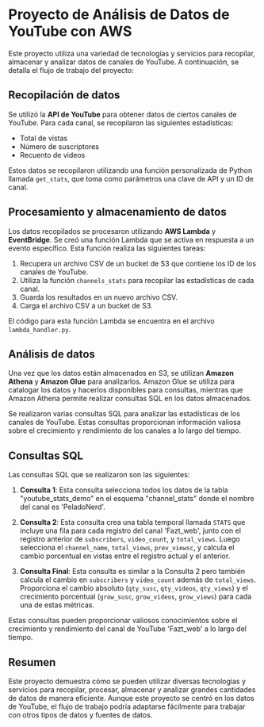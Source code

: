 # Proyecto de Análisis de Datos de YouTube con AWS

Este proyecto utiliza una variedad de tecnologías y servicios para recopilar, almacenar y analizar datos de canales de YouTube. A continuación, se detalla el flujo de trabajo del proyecto:

## Recopilación de datos

Se utilizó la **API de YouTube** para obtener datos de ciertos canales de YouTube. Para cada canal, se recopilaron las siguientes estadísticas:

- Total de vistas
- Número de suscriptores
- Recuento de videos

Estos datos se recopilaron utilizando una función personalizada de Python llamada `get_stats`, que toma como parámetros una clave de API y un ID de canal.

## Procesamiento y almacenamiento de datos

Los datos recopilados se procesaron utilizando **AWS Lambda** y **EventBridge**. Se creó una función Lambda que se activa en respuesta a un evento específico. Esta función realiza las siguientes tareas:

1. Recupera un archivo CSV de un bucket de S3 que contiene los ID de los canales de YouTube.
2. Utiliza la función `channels_stats` para recopilar las estadísticas de cada canal.
3. Guarda los resultados en un nuevo archivo CSV.
4. Carga el archivo CSV a un bucket de S3.

El código para esta función Lambda se encuentra en el archivo `lambda_handler.py`.

## Análisis de datos

Una vez que los datos están almacenados en S3, se utilizan **Amazon Athena** y **Amazon Glue** para analizarlos. Amazon Glue se utiliza para catalogar los datos y hacerlos disponibles para consultas, mientras que Amazon Athena permite realizar consultas SQL en los datos almacenados.

Se realizaron varias consultas SQL para analizar las estadísticas de los canales de YouTube. Estas consultas proporcionan información valiosa sobre el crecimiento y rendimiento de los canales a lo largo del tiempo.

## Consultas SQL

Las consultas SQL que se realizaron son las siguientes:

1. **Consulta 1**: Esta consulta selecciona todos los datos de la tabla "youtube_stats_demo" en el esquema "channel_stats" donde el nombre del canal es 'PeladoNerd'.

2. **Consulta 2**: Esta consulta crea una tabla temporal llamada `STATS` que incluye una fila para cada registro del canal 'Fazt_web', junto con el registro anterior de `subscribers`, `video_count`, y `total_views`. Luego selecciona el `channel_name`, `total_views`, `prev_viewsc`, y calcula el cambio porcentual en vistas entre el registro actual y el anterior.

3. **Consulta Final**: Esta consulta es similar a la Consulta 2 pero también calcula el cambio en `subscribers` y `video_count` además de `total_views`. Proporciona el cambio absoluto (`qty_susc`, `qty_videos`, `qty_views`) y el crecimiento porcentual (`grow_susc`, `grow_videos`, `grow_views`) para cada una de estas métricas.

Estas consultas pueden proporcionar valiosos conocimientos sobre el crecimiento y rendimiento del canal de YouTube 'Fazt_web' a lo largo del tiempo.

## Resumen

Este proyecto demuestra cómo se pueden utilizar diversas tecnologías y servicios para recopilar, procesar, almacenar y analizar grandes cantidades de datos de manera eficiente. Aunque este proyecto se centró en los datos de YouTube, el flujo de trabajo podría adaptarse fácilmente para trabajar con otros tipos de datos y fuentes de datos.
